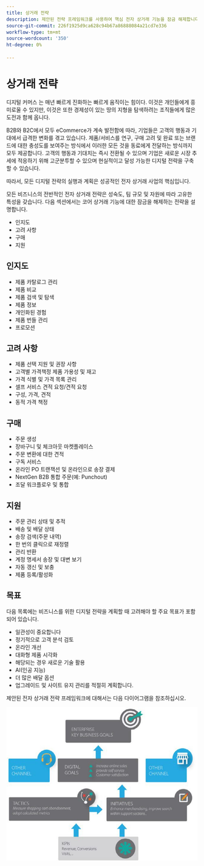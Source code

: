 ```yaml
---
title: 상거래 전략
description: 제안된 전략 프레임워크를 사용하여 핵심 전자 상거래 기능을 잠금 해제합니다.
source-git-commit: 226f1925d9ca628c94b67a86888084a21cd7e336
workflow-type: tm+mt
source-wordcount: '350'
ht-degree: 0%

---
```



# 상거래 전략

디지털 커머스 는 매년 빠르게 진화하는 빠르게 움직이는 힘이다. 이것은 개인들에게 흥미로울 수 있지만, 이것은 또한 경제성이 있는 땅의 지형을 탐색하려는 조직들에게 많은 도전과 함께 옵니다.

B2B와 B2C에서 모두 eCommerce가 계속 발전함에 따라, 기업들은 고객의 행동과 기대에서 급격한 변화를 겪고 있습니다. 제품/서비스를 연구, 구매 고려 및 완료 또는 브랜드에 대한 충성도를 보여주는 방식에서 이러한 모든 것을 동료에게 전달하는 방식까지 모두 제공합니다. 고객의 행동과 기대치는 즉시 전환될 수 있으며 기업은 새로운 시장 추세에 적응하기 위해 고군분투할 수 있으며 현실적이고 달성 가능한 디지털 전략을 구축할 수 있습니다.

따라서, 모든 디지털 전략의 실행과 계획은 성공적인 전자 상거래 사업의 핵심입니다.

모든 비즈니스의 전반적인 전자 상거래 전략은 성숙도, 팀 규모 및 자원에 따라 고유한 특성을 갖습니다. 다음 섹션에서는 코어 상거래 기능에 대한 잠금을 해제하는 전략을 설명합니다.

- 인지도
- 고려 사항
- 구매
- 지원

## 인지도

- 제품 카탈로그 관리
- 제품 비교
- 제품 검색 및 탐색
- 제품 정보
- 개인화된 경험
- 제품 번들 관리
- 프로모션

## 고려 사항

- 제품 선택 지원 및 권장 사항
- 고객별 가격책정 제품 가용성 및 재고
- 가격 식별 및 가격 목록 관리
- 셀프 서비스 견적 요청/견적 요청
- 구성, 가격, 견적
- 동적 가격 책정

## 구매

- 주문 생성
- 장바구니 및 체크아웃 마켓플레이스
- 주문 변환에 대한 견적
- 구독 서비스
- 온라인 PO 트랜잭션 및 온라인으로 송장 결제
- NextGen B2B 통합 주문(예: Punchout)
- 조달 워크플로우 및 통합

## 지원

- 주문 관리 상태 및 추적
- 배송 및 배달 상태
- 송장 검색(주문 내역)
- 한 번의 클릭으로 재정렬
- 관리 반환
- 계정 명세서 송장 및 대변 보기
- 자동 갱신 및 보충
- 제품 등록/활성화

## 목표

다음 목록에는 비즈니스를 위한 디지털 전략을 계획할 때 고려해야 할 주요 목표가 포함되어 있습니다.

- 일관성이 중요합니다
- 정기적으로 고객 분석 검토
- 온라인 개선
- 대화형 제품 시각화
- 해당되는 경우 새로운 기술 활용
- AI(인공 지능)
- 더 많은 배달 옵션
- 업그레이드 및 사이트 유지 관리를 적절히 계획합니다.

제안된 전자 상거래 전략 프레임워크에 대해서는 다음 다이어그램을 참조하십시오.

![상거래 전략 프레임워크 다이어그램](../../assets/playbooks/commerce-strategy-framework.png)
